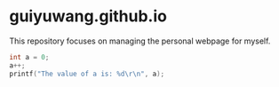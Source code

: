 # guiyuwang.github.io

This repository focuses on managing the personal webpage for myself.

```C
int a = 0;
a++;
printf("The value of a is: %d\r\n", a);
```
